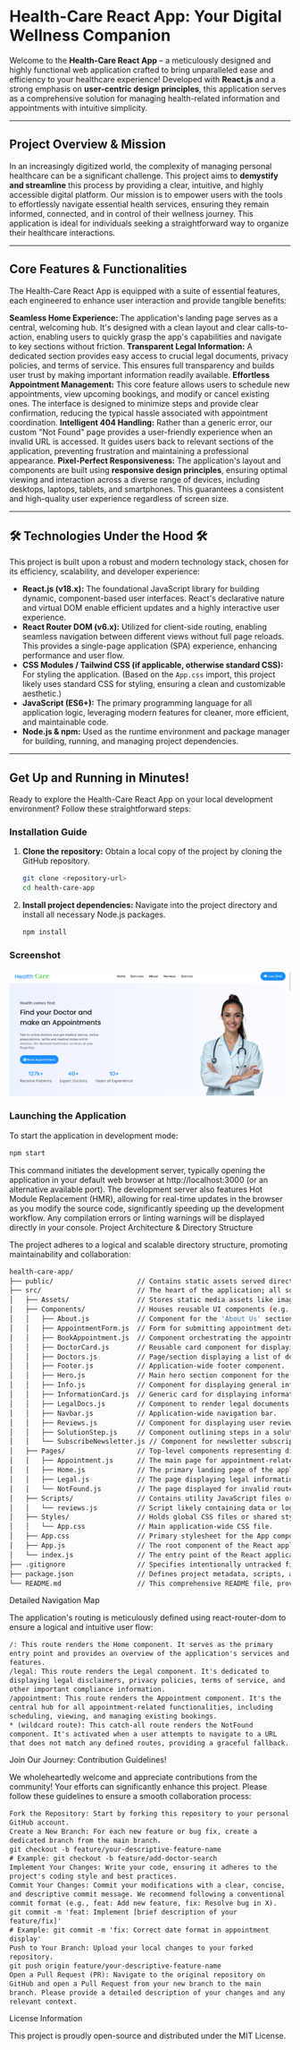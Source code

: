 #  Health-Care React App: Your Digital Wellness Companion

Welcome to the **Health-Care React App** – a meticulously designed and highly functional web application crafted to bring unparalleled ease and efficiency to your healthcare experience! Developed with **React.js** and a strong emphasis on **user-centric design principles**, this application serves as a comprehensive solution for managing health-related information and appointments with intuitive simplicity.

---

## Project Overview & Mission 

In an increasingly digitized world, the complexity of managing personal healthcare can be a significant challenge. This project aims to **demystify and streamline** this process by providing a clear, intuitive, and highly accessible digital platform. Our mission is to empower users with the tools to effortlessly navigate essential health services, ensuring they remain informed, connected, and in control of their wellness journey. This application is ideal for individuals seeking a straightforward way to organize their healthcare interactions.

---

##  Core Features & Functionalities 

The Health-Care React App is equipped with a suite of essential features, each engineered to enhance user interaction and provide tangible benefits:

**Seamless Home Experience:** The application's landing page serves as a central, welcoming hub. It's designed with a clean layout and clear calls-to-action, enabling users to quickly grasp the app's capabilities and navigate to key sections without friction.
**Transparent Legal Information:** A dedicated section provides easy access to crucial legal documents, privacy policies, and terms of service. This ensures full transparency and builds user trust by making important information readily available.
**Effortless Appointment Management:** This core feature allows users to schedule new appointments, view upcoming bookings, and modify or cancel existing ones. The interface is designed to minimize steps and provide clear confirmation, reducing the typical hassle associated with appointment coordination.
**Intelligent 404 Handling:** Rather than a generic error, our custom "Not Found" page provides a user-friendly experience when an invalid URL is accessed. It guides users back to relevant sections of the application, preventing frustration and maintaining a professional appearance.
**Pixel-Perfect Responsiveness:** The application's layout and components are built using **responsive design principles**, ensuring optimal viewing and interaction across a diverse range of devices, including desktops, laptops, tablets, and smartphones. This guarantees a consistent and high-quality user experience regardless of screen size.

---

## 🛠️ Technologies Under the Hood 🛠️

This project is built upon a robust and modern technology stack, chosen for its efficiency, scalability, and developer experience:

* **React.js (v18.x):** The foundational JavaScript library for building dynamic, component-based user interfaces. React's declarative nature and virtual DOM enable efficient updates and a highly interactive user experience.
* **React Router DOM (v6.x):** Utilized for client-side routing, enabling seamless navigation between different views without full page reloads. This provides a single-page application (SPA) experience, enhancing performance and user flow.
* **CSS Modules / Tailwind CSS (if applicable, otherwise standard CSS):** For styling the application. (Based on the `App.css` import, this project likely uses standard CSS for styling, ensuring a clean and customizable aesthetic.)
* **JavaScript (ES6+):** The primary programming language for all application logic, leveraging modern features for cleaner, more efficient, and maintainable code.
* **Node.js & npm:** Used as the runtime environment and package manager for building, running, and managing project dependencies.

---

##  Get Up and Running in Minutes! 

Ready to explore the Health-Care React App on your local development environment? Follow these straightforward steps:

###  Installation Guide

1.  **Clone the repository:** Obtain a local copy of the project by cloning the GitHub repository.
    ```bash
    git clone <repository-url>
    cd health-care-app
    ```
2.  **Install project dependencies:** Navigate into the project directory and install all necessary Node.js packages.
    ```bash
    npm install
    ```
    
###  Screenshot

![Screenshot](screenshot.png)

###  Launching the Application

To start the application in development mode:

```bash
npm start
```

This command initiates the development server, typically opening the application in your default web browser at http://localhost:3000 (or an alternative available port). The development server also features Hot Module Replacement (HMR), allowing for real-time updates in the browser as you modify the source code, significantly speeding up the development workflow. Any compilation errors or linting warnings will be displayed directly in your console.
Project Architecture & Directory Structure

The project adheres to a logical and scalable directory structure, promoting maintainability and collaboration:
```bash
health-care-app/
├── public/                     // Contains static assets served directly by the web server (e.g., index.html, favicon.ico).
├── src/                        // The heart of the application; all source code resides here.
│   ├── Assets/                 // Stores static media assets like images, icons, and fonts.
│   ├── Components/             // Houses reusable UI components (e.g., Navbar, Footer, buttons, forms).
│   │   ├── About.js            // Component for the 'About Us' section.
│   │   ├── AppointmentForm.js  // Form for submitting appointment details.
│   │   ├── BookAppointment.js  // Component orchestrating the appointment booking process.
│   │   ├── DoctorCard.js       // Reusable card component for displaying doctor information.
│   │   ├── Doctors.js          // Page/section displaying a list of doctors.
│   │   ├── Footer.js           // Application-wide footer component.
│   │   ├── Hero.js             // Main hero section component for the home page.
│   │   ├── Info.js             // Component for displaying general information blocks.
│   │   ├── InformationCard.js  // Generic card for displaying informational content.
│   │   ├── LegalDocs.js        // Component to render legal documents.
│   │   ├── Navbar.js           // Application-wide navigation bar.
│   │   ├── Reviews.js          // Component for displaying user reviews/testimonials.
│   │   ├── SolutionStep.js     // Component outlining steps in a solution process.
│   │   └── SubscribeNewsletter.js // Component for newsletter subscription.
│   ├── Pages/                  // Top-level components representing distinct views or "pages" of the application.
│   │   ├── Appointment.js      // The main page for appointment-related interactions.
│   │   ├── Home.js             // The primary landing page of the application.
│   │   ├── Legal.js            // The page displaying legal information.
│   │   └── NotFound.js         // The page displayed for invalid routes (404 errors).
│   ├── Scripts/                // Contains utility JavaScript files or data scripts.
│   │   └── reviews.js          // Script likely containing data or logic for reviews.
│   ├── Styles/                 // Holds global CSS files or shared styling components.
│   │   └── App.css             // Main application-wide CSS file.
│   ├── App.css                 // Primary stylesheet for the App component.
│   ├── App.js                  // The root component of the React application, responsible for global layout and routing.
│   └── index.js                // The entry point of the React application, where the root component is rendered to the DOM.
├── .gitignore                  // Specifies intentionally untracked files and directories that Git should ignore.
├── package.json                // Defines project metadata, scripts, and all npm dependencies.
└── README.md                   // This comprehensive README file, providing project documentation.
```
 Detailed Navigation Map 

The application's routing is meticulously defined using react-router-dom to ensure a logical and intuitive user flow:

    /: This route renders the Home component. It serves as the primary entry point and provides an overview of the application's services and features.
    /legal: This route renders the Legal component. It's dedicated to displaying legal disclaimers, privacy policies, terms of service, and other important compliance information.
    /appointment: This route renders the Appointment component. It's the central hub for all appointment-related functionalities, including scheduling, viewing, and managing existing bookings.
    * (wildcard route): This catch-all route renders the NotFound component. It's activated when a user attempts to navigate to a URL that does not match any defined routes, providing a graceful fallback.

Join Our Journey: Contribution Guidelines! 

We wholeheartedly welcome and appreciate contributions from the community! Your efforts can significantly enhance this project. Please follow these guidelines to ensure a smooth collaboration process:

    Fork the Repository: Start by forking this repository to your personal GitHub account.
    Create a New Branch: For each new feature or bug fix, create a dedicated branch from the main branch.
    git checkout -b feature/your-descriptive-feature-name
    # Example: git checkout -b feature/add-doctor-search
    Implement Your Changes: Write your code, ensuring it adheres to the project's coding style and best practices.
    Commit Your Changes: Commit your modifications with a clear, concise, and descriptive commit message. We recommend following a conventional commit format (e.g., feat: Add new feature, fix: Resolve bug in X).
    git commit -m 'feat: Implement [brief description of your feature/fix]'
    # Example: git commit -m 'fix: Correct date format in appointment display'
    Push to Your Branch: Upload your local changes to your forked repository.
    git push origin feature/your-descriptive-feature-name
    Open a Pull Request (PR): Navigate to the original repository on GitHub and open a Pull Request from your new branch to the main branch. Please provide a detailed description of your changes and any relevant context.

License Information

This project is proudly open-source and distributed under the MIT License.
